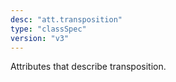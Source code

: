 ```yaml
---
desc: "att.transposition"
type: "classSpec"
version: "v3"
---
```


Attributes that describe transposition.